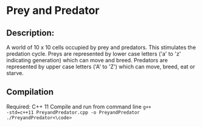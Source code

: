 # Prey and Predator
## Description:
A world of 10 x 10 cells occupied by prey and predators. This stimulates the predation cycle. Preys are represented by lower case letters ('a' to 'z' indicating generation) which can move and breed. Predators are represented by upper case letters ('A' to 'Z') which can move, breed, eat or starve. 

## Compilation 
Required: C++ 11
Compile and run from command line
<code>g++ -std=c++11 PreyandPredator.cpp -o PreyandPredator
./PreyandPredator<\code>
